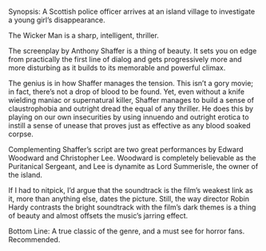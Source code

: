 Synopsis: A Scottish police officer arrives at an island village to investigate a young girl’s disappearance.

The Wicker Man is a sharp, intelligent, thriller.

The screenplay by Anthony Shaffer is a thing of beauty.  It sets you on edge from practically the first line of dialog and gets progressively more and more disturbing as it builds to its memorable and powerful climax. 

The genius is in how Shaffer manages the tension.  This isn’t a gory movie; in fact, there’s not a drop of blood to be found.  Yet, even without a knife wielding maniac or supernatural killer, Shaffer manages to build a sense of claustrophobia and outright dread the equal of any thriller. He does this by playing on our own insecurities by using innuendo and outright erotica to instill a sense of unease that proves just as effective as any blood soaked corpse.

Complementing Shaffer’s script are two great performances by Edward Woodward and   Christopher Lee.  Woodward is completely believable as the Puritanical Sergeant, and Lee is dynamite as Lord Summerisle, the owner of the island. 

If I had to nitpick, I’d argue that the soundtrack is the film’s weakest link as it, more than anything else, dates the picture.  Still, the way director Robin Hardy contrasts the bright soundtrack with the film’s dark themes is a thing of beauty and almost offsets the music’s jarring effect.

Bottom Line: A true classic of the genre, and a must see for horror fans.  Recommended.
